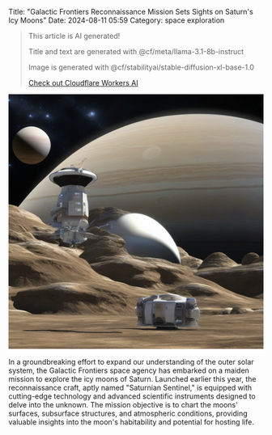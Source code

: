 Title: "Galactic Frontiers Reconnaissance Mission Sets Sights on Saturn's Icy Moons"
Date: 2024-08-11 05:59
Category: space exploration

> This article is AI generated!
> 
> Title and text are generated with @cf/meta/llama-3.1-8b-instruct
> 
> Image is generated with @cf/stabilityai/stable-diffusion-xl-base-1.0
> 
> [Check out Cloudflare Workers AI](https://developers.cloudflare.com/workers-ai/models/)


![Alt Text](images/2024-08-11-galactic-frontiers-reconnaissance-mission-sets-sights-on-saturn-s-icy-moons.png)

In a groundbreaking effort to expand our understanding of the outer solar system, the Galactic Frontiers space agency has embarked on a maiden mission to explore the icy moons of Saturn. Launched earlier this year, the reconnaissance craft, aptly named "Saturnian Sentinel," is equipped with cutting-edge technology and advanced scientific instruments designed to delve into the unknown. The mission objective is to chart the moons' surfaces, subsurface structures, and atmospheric conditions, providing valuable insights into the moon's habitability and potential for hosting life.